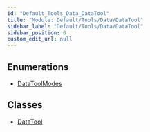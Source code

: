 ```yaml
---
id: "Default_Tools_Data_DataTool"
title: "Module: Default/Tools/Data/DataTool"
sidebar_label: "Default/Tools/Data/DataTool"
sidebar_position: 0
custom_edit_url: null
---
```


## Enumerations

- [DataToolModes](../enums/Default_Tools_Data_DataTool.DataToolModes.md)

## Classes

- [DataTool](../classes/Default_Tools_Data_DataTool.DataTool.md)
